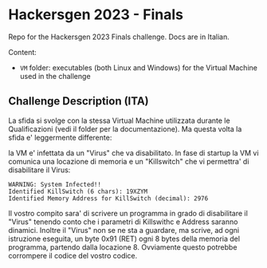 # Hackersgen 2023 - Finals

Repo for the Hackersgen 2023 Finals challenge. Docs are in Italian.

Content:

- `VM` folder: executables (both Linux and Windows) for the Virtual Machine used in the challenge

## Challenge Description (ITA)

La sfida si svolge con la stessa Virtual Machine utilizzata durante le Qualificazioni (vedi il folder per la documentazione). Ma questa volta la sfida e' leggermente differente:

la VM e' infettata da un "Virus" che va disabilitato. In fase di startup la VM vi comunica una locazione di memoria e un "Killswitch" che vi permettra' di disabilitare il Virus:

```
WARNING: System Infected!!
Identified KillSwitch (6 chars): 19XZYM
Identified Memory Address for KillSwitch (decimal): 2976
```

Il vostro compito sara' di scrivere un programma in grado di disabilitare il "Virus" tenendo conto che i parametri di Killswithc e Address saranno dinamici. 
Inoltre il "Virus" non se ne sta a guardare, ma scrive, ad ogni istruzione eseguita, un byte 0x91 (RET) ogni 8 bytes della memoria del programma, partendo dalla locazione 8. Ovviamente questo potrebbe corrompere il codice del vostro codice.

